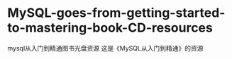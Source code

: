 # MySQL-goes-from-getting-started-to-mastering-book-CD-resources
mysql从入门到精通图书光盘资源
这是《MySQL从入门到精通》的资源
